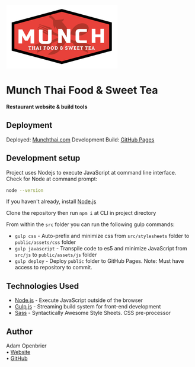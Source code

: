 ![Munch Thai Logo](./public/assets/images/logo.png)
# Munch Thai Food & Sweet Tea

**Restaurant website & build tools**

## Deployment
Deployed: [Munchthai.com](https://www.munchthai.com)
Development Build: [GitHub Pages](https://aopenbrier.github.io/munchthai)  

## Development setup
Project uses Nodejs to execute JavaScript at command line interface.  
Check for Node at command prompt:
```bash
node --version
```
If you haven't already, install [Node.js](https://nodejs.org/en/download/)  
  
Clone the repository then run `npm i` at CLI in project directory

From within the `src` folder you can run the following gulp commands:
- `gulp css` - Auto-prefix and minimize css from `src/stylesheets` folder to `public/assets/css` folder
- `gulp javascript` - Transpile code to es5 and minimize JavaScript from `src/js` to `public/assets/js` folder
- `gulp deploy` - Deploy `public` folder to GitHub Pages. Note: Must have access to repository to commit.


## Technologies Used
- [Node.js](https://nodejs.org) - Execute JavaScript outside of the browser  
- [Gulp.js](httsp://gulpjs.com) - Streaming build system for front-end development  
- [Sass](https://sass-lang.com/) - Syntactically Awesome Style Sheets. CSS pre-processor  

## Author
Adam Openbrier  
 &bull; [Website](https://www.adamopenbrier.com/)  
 &bull; [GitHub](https://github.com/aOpenbrier)